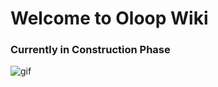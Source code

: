 # Welcome to Oloop Wiki

### Currently in Construction Phase
![gif](https://i.pinimg.com/originals/2b/30/5f/2b305fb3876c9825e1952e8be0516157.gif)

